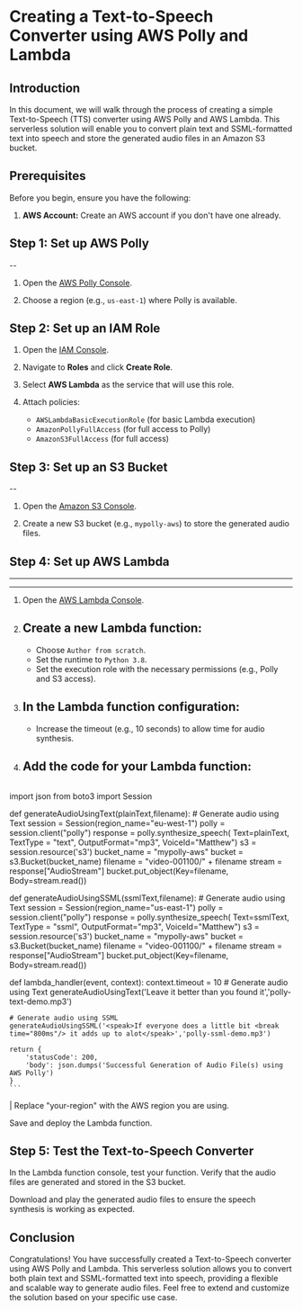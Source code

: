 # Creating a Text-to-Speech Converter using AWS Polly and Lambda

## Introduction

In this document, we will walk through the process of creating a simple Text-to-Speech (TTS) converter using AWS Polly and AWS Lambda. This serverless solution will enable you to convert plain text and SSML-formatted text into speech and store the generated audio files in an Amazon S3 bucket.

## Prerequisites

Before you begin, ensure you have the following:

1. **AWS Account:** Create an AWS account if you don't have one already.

## Step 1: Set up AWS Polly
--

1. Open the [AWS Polly Console](https://console.aws.amazon.com/polly/).

2. Choose a region (e.g., `us-east-1`) where Polly is available.

   
## Step 2: Set up an IAM Role

1. Open the [IAM Console](https://console.aws.amazon.com/iam/).

2. Navigate to **Roles** and click **Create Role**.

3. Select **AWS Lambda** as the service that will use this role.

4. Attach policies:
   - `AWSLambdaBasicExecutionRole` (for basic Lambda execution)
   - `AmazonPollyFullAccess` (for full access to Polly)
   - `AmazonS3FullAccess` (for full access)
     
## Step 3: Set up an S3 Bucket
--

1. Open the [Amazon S3 Console](https://console.aws.amazon.com/s3/).

2. Create a new S3 bucket (e.g., `mypolly-aws`) to store the generated audio files.

## Step 4: Set up AWS Lambda
----
----
1. Open the [AWS Lambda Console](https://console.aws.amazon.com/lambda/).

2. Create a new Lambda function:
   --------
   - Choose `Author from scratch`.
   - Set the runtime to `Python 3.8`.
   - Set the execution role with the necessary permissions (e.g., Polly and S3 access).

4. In the Lambda function configuration:
   ----
   - Increase the timeout (e.g., 10 seconds) to allow time for audio synthesis.

5. Add the code for your Lambda function:
   ----

   ```python
  import json
from boto3 import Session

def generateAudioUsingText(plainText,filename):
    # Generate audio using Text
    session = Session(region_name="eu-west-1")
    polly = session.client("polly")
    response = polly.synthesize_speech( Text=plainText,
                                        TextType = "text",
                                        OutputFormat="mp3",
                                        VoiceId="Matthew")
    s3 = session.resource('s3')
    bucket_name = "mypolly-aws"
    bucket = s3.Bucket(bucket_name)
    filename = "video-001100/" + filename
    stream = response["AudioStream"]
    bucket.put_object(Key=filename, Body=stream.read())
    
    
def generateAudioUsingSSML(ssmlText,filename):
    # Generate audio using Text
    session = Session(region_name="us-east-1")
    polly = session.client("polly")
    response = polly.synthesize_speech( Text=ssmlText,
                                        TextType = "ssml",
                                        OutputFormat="mp3",
                                        VoiceId="Matthew")
    s3 = session.resource('s3')
    bucket_name = "mypolly-aws"
    bucket = s3.Bucket(bucket_name)
    filename = "video-001100/" + filename
    stream = response["AudioStream"]
    bucket.put_object(Key=filename, Body=stream.read())


def lambda_handler(event, context):
    context.timeout = 10
    # Generate audio using Text
    generateAudioUsingText('Leave it better than you found it','polly-text-demo.mp3')
    
    # Generate audio using SSML
    generateAudioUsingSSML('<speak>If everyone does a little bit <break time="800ms"/> it adds up to alot</speak>','polly-ssml-demo.mp3')
    
    return {
        'statusCode': 200,
        'body': json.dumps('Successful Generation of Audio File(s) using AWS Polly')
    }
    ```
  |  Replace "your-region" with the AWS region you are using.

Save and deploy the Lambda function.

Step 5: Test the Text-to-Speech Converter
--
In the Lambda function console, test your function. Verify that the audio files are generated and stored in the S3 bucket.

Download and play the generated audio files to ensure the speech synthesis is working as expected.

Conclusion
--
Congratulations! You have successfully created a Text-to-Speech converter using AWS Polly and Lambda. This serverless solution allows you to convert both plain text and SSML-formatted text into speech, providing a flexible and scalable way to generate audio files. Feel free to extend and customize the solution based on your specific use case.



